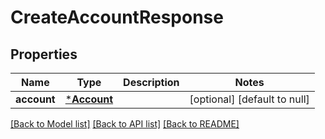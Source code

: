 # CreateAccountResponse

## Properties
Name | Type | Description | Notes
------------ | ------------- | ------------- | -------------
**account** | [***Account**](Account.md) |  | [optional] [default to null]

[[Back to Model list]](../README.md#documentation-for-models) [[Back to API list]](../README.md#documentation-for-api-endpoints) [[Back to README]](../README.md)


